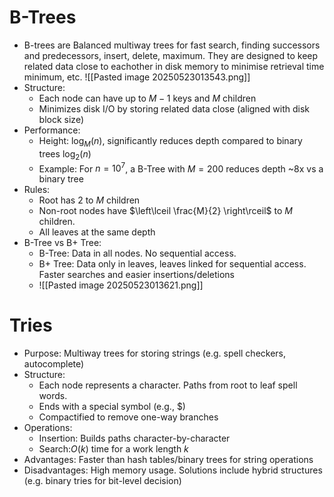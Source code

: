 # B-Trees
- B-trees are Balanced multiway trees for fast search, finding successors and predecessors, insert, delete, maximum. They are designed to keep related data close to eachother in disk memory to minimise retrieval time
minimum, etc.
![[Pasted image 20250523013543.png]]
- Structure:
	- Each node can have up to $M - 1$ keys and $M$ children
	- Minimizes disk I/O by storing related data close (aligned with disk block size)
- Performance:
	- Height: $\log_{M}(n)$, significantly reduces depth compared to binary trees $\log_{2}(n)$
	- Example: For $n = 10^{7}$, a B-Tree with $M = 200$ reduces depth ~$8$x vs a binary tree
- Rules:
	- Root has $2$ to $M$ children
	- Non-root nodes have $\left\lceil  \frac{M}{2}  \right\rceil$ to $M$ children.
	- All leaves at the same depth
- B-Tree vs B+ Tree:
	- B-Tree: Data in all nodes. No sequential access.
	- B+ Tree: Data only in leaves, leaves linked for sequential access. Faster searches and easier insertions/deletions
	- ![[Pasted image 20250523013621.png]]

# Tries
- Purpose: Multiway trees for storing strings (e.g. spell checkers, autocomplete)
- Structure:
	- Each node represents a character. Paths from root to leaf spell words.
	- Ends with a special symbol (e.g., $)
	- Compactified to remove one-way branches
- Operations:
	- Insertion: Builds paths character-by-character
	- Search:$O(k)$ time for a work length $k$
- Advantages: Faster than hash tables/binary trees for string operations
- Disadvantages: High memory usage. Solutions include hybrid structures (e.g. binary tries for bit-level decision)